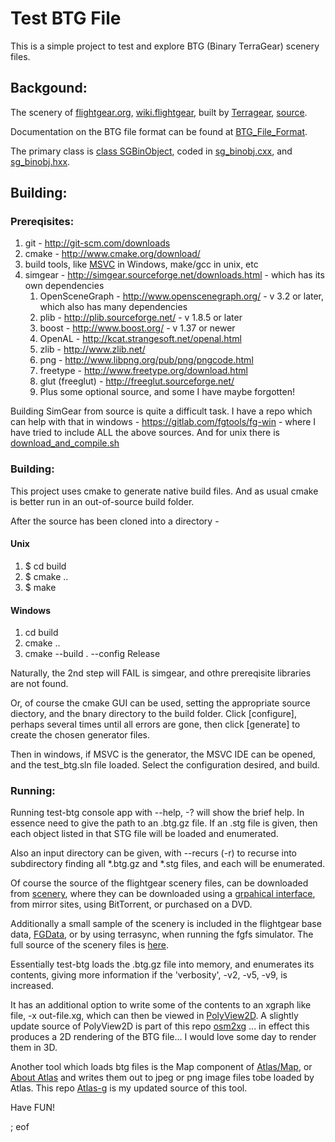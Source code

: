 # Test BTG File

This is a simple project to test and explore BTG (Binary TerraGear) scenery files.

## Backgound:

The scenery of <a target="_blank" href="http://www.flightgear.org/">flightgear.org</a>, <a target="_blank" href="http://wiki.flightgear.org/FlightGear">wiki.flightgear</a>, built by <a target="_blank" href="http://wiki.flightgear.org/TerraGear">Terragear</a>, <a target="_blank" href="https://sourceforge.net/p/flightgear/terragear/ci/master/tree/">source</a>.

Documentation on the BTG file format can be found at <a target="_blank" href="http://wiki.flightgear.org/index.php/BTG_File_Format">BTG_File_Format</a>.

The primary class is <a target="_blank" href="http://api-docs.freeflightsim.org/simgear/classSGBinObject.html">class SGBinObject</a>, coded in <a target="_blank" href="http://api-docs.freeflightsim.org/simgear/sg__binobj_8cxx.html">sg_binobj.cxx</a>, and <a target="_blank" href="http://api-docs.freeflightsim.org/simgear/sg__binobj_8hxx.html">sg_binobj.hxx</a>.


## Building:

### Prereqisites:

 1. git - http://git-scm.com/downloads
 2. cmake - http://www.cmake.org/download/
 3. build tools, like <a target="_blank" href="https://www.visualstudio.com/en-us/downloads/download-visual-studio-vs.aspx">MSVC</a> in Windows, make/gcc in unix, etc
 4. simgear - http://simgear.sourceforge.net/downloads.html - which has its own dependencies
    1. OpenSceneGraph - http://www.openscenegraph.org/ - v 3.2 or later, which also has many dependencies
    2. plib - http://plib.sourceforge.net/ - v 1.8.5 or later
    3. boost - http://www.boost.org/ - v 1.37 or newer
    4. OpenAL - http://kcat.strangesoft.net/openal.html
    5. zlib - http://www.zlib.net/
    6. png - http://www.libpng.org/pub/png/pngcode.html
    7. freetype - http://www.freetype.org/download.html
    8. glut (freeglut) - http://freeglut.sourceforge.net/
    9. Plus some optional source, and some I have maybe forgotten!
    
Building SimGear from source is quite a difficult task. I have a repo which can help with that in windows - https://gitlab.com/fgtools/fg-win - where I have tried to include ALL the above sources. And for unix there is <a target="_blank" href="https://sourceforge.net/p/flightgear/fgmeta/ci/next/tree/download_and_compile.sh">download_and_compile.sh</a>

### Building:

This project uses cmake to generate native build files. And as usual cmake is better run in an out-of-source build folder.

After the source has been cloned into a directory -

#### Unix

 1. $ cd build
 2. $ cmake ..
 3. $ make
 
#### Windows

 1. cd build
 2. cmake ..
 3. cmake --build . --config Release
 
Naturally, the 2nd step will FAIL is simgear, and othre prereqisite libraries are not found.
 
Or, of course the cmake GUI can be used, setting the appropriate source diectory, and the bnary directory to the build folder. Click [configure], perhaps several times until all errors are gone, then click [generate] to create the chosen generator files.

Then in windows, if MSVC is the generator, the MSVC IDE can be opened, and the test_btg.sln file loaded. Select the configuration desired, and build.

### Running:

Running test-btg console app with --help, -? will show the brief help. In essence need to give the path to an <index>.btg.gz file. If an <index>.stg file is given, then each object listed in that STG file will be loaded and enumerated.

Also an input directory can be given, with --recurs (-r) to recurse into subdirectory finding all *.btg.gz and *.stg files, and each will be enumerated.

Of course the source of the flightgear scenery files, can be downloaded from <a target="_blank" href="http://www.flightgear.org/download/scenery/">scenery</a>, where they can be downloaded using a <a tareget="_blank" href="http://www.flightgear.org/legacy-Downloads/scenery-v2.12.html">grpahical interface</a>, from mirror sites, using BitTorrent, or purchased on a DVD.

Additionally a small sample of the scenery is included in the flightgear base data, <a target="_blank" href="https://sourceforge.net/p/flightgear/fgdata/ci/next/tree/">FGData</a>, or by using terrasync, when running the fgfs simulator. The full source of the scenery files is <a target="_blank" href="https://code.google.com/p/terrascenery/source/checkout">here</a>.

Essentially test-btg loads the <index>.btg.gz file into memory, and enumerates its contents, giving more information if the 'verbosity', -v2, -v5, -v9, is increased.

It has an additional option to write some of the contents to an xgraph like file, -x out-file.xg, which can then be viewed in <a target="_blank" href="https://sites.google.com/site/polyview2d/">PolyView2D</a>. A slightly update source of PolyView2D is part of this repo <a target="_blank" href="https://gitlab.com/fgtools/osm2xg">osm2xg</a> ... in effect this produces a 2D rendering of the BTG file... I would love some day to render them in 3D.

Another tool which loads btg files is the Map component of <a target="_blank" href="http://wiki.flightgear.org/Atlas">Atlas/Map</a>, or <a target="_blank" href="http://atlas.sourceforge.net/">About Atlas</a> and writes them out to jpeg or png image files tobe loaded by Atlas. This repo <a target="_blank" href="https://gitlab.com/fgtools/atlas-g">Atlas-g</a> is my updated source of this tool.

Have FUN!

; eof
